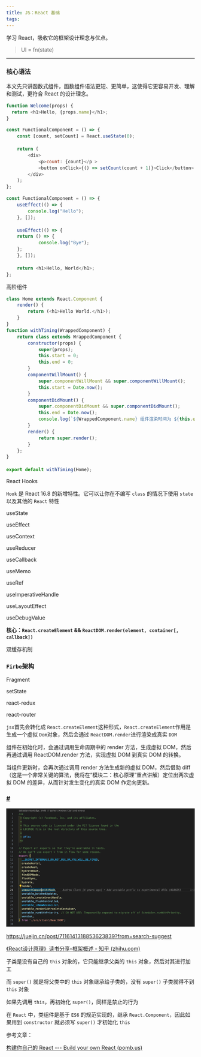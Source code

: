 ```yaml
---
title: JS：React 基础
tags:
---
```

学习 React，吸收它的框架设计理念与优点。

<!-- more -->

> UI = fn(state)

---

### 核心语法

本文先只讲函数式组件，函数组件语法更短、更简单，这使得它更容易开发、理解和测试，更符合 React 的设计理念。

```javascript
function Welcome(props) {
  return <h1>Hello, {props.name}</h1>;
}
```

```javascript
const FunctionalComponent = () => {
    const [count, setCount] = React.useState(0);

    return (
        <div>
            <p>count: {count}</p >
            <button onClick={() => setCount(count + 1)}>Click</button>
        </div>
    );
};
```

```javascript
const FunctionalComponent = () => {
    useEffect(() => {
        console.log("Hello");
    }, []);

    useEffect(() => {
   	return () => {
     	    console.log("Bye");
   	};
    }, []);

    return <h1>Hello, World</h1>;
};
```

高阶组件

```javascript
class Home extends React.Component {
    render() {
        return (<h1>Hello World.</h1>);
    }
}
function withTiming(WrappedComponent) {
    return class extends WrappedComponent {
        constructor(props) {
            super(props);
            this.start = 0;
            this.end = 0;
        }
        componentWillMount() {
            super.componentWillMount && super.componentWillMount();
            this.start = Date.now();
        }
        componentDidMount() {
            super.componentDidMount && super.componentDidMount();
            this.end = Date.now();
            console.log(`${WrappedComponent.name} 组件渲染时间为 ${this.end - this.start} ms`);
        }
        render() {
            return super.render();
        }
    };
}

export default withTiming(Home);
```

React Hooks

`Hook` 是 React 16.8 的新增特性。它可以让你在不编写 `class` 的情况下使用 `state` 以及其他的 `React` 特性

useState

useEffect

useContext

useReducer

useCallback

useMemo

useRef

useImperativeHandle

useLayoutEffect

useDebugValue

**核心：`React.createElement` && `ReactDOM.render(element, container[, callback])`**

双缓存机制

### **`Firbe`架构**

Fragment

setState

react-redux

react-router


`jsx`首先会转化成 `React.createElement`这种形式，`React.createElement`作用是生成一个虚拟 `Dom`对象，然后会通过 `ReactDOM.render`进行渲染成真实 `DOM`

组件在初始化时，会通过调用生命周期中的 render 方法，生成虚拟 DOM，然后再通过调用 ReactDOM.render 方法，实现虚拟 DOM 到真实 DOM 的转换。

当组件更新时，会再次通过调用 render 方法生成新的虚拟 DOM，然后借助 diff（这是一个非常关键的算法，我将在“模块二：核心原理”重点讲解）定位出两次虚拟 DOM 的差异，从而针对发生变化的真实 DOM 作定向更新。

### [#](https://vue3js.cn/interview/React/summary.html#%E6%80%A7%E8%83%BD%E4%BC%98%E5%8C%96%E6%89%8B%E6%AE%B5%E6%9C%89%E5%93%AA%E4%BA%9B)

![1715422537454](image/js-react/1715422537454.png)

https://juejin.cn/post/7116141318853623839?from=search-suggest



[《React设计原理》读书分享–框架概述 - 知乎 (zhihu.com)](https://zhuanlan.zhihu.com/p/629657853)

子类是没有自己的 `this` 对象的，它只能继承父类的 `this` 对象，然后对其进行加工

而 `super()` 就是将父类中的 `this` 对象继承给子类的，没有 `super()` 子类就得不到 `this` 对象

如果先调用 `this`，再初始化 `super()`，同样是禁止的行为

在 `React` 中，类组件是基于 `ES6` 的规范实现的，继承 `React.Component`，因此如果用到 `constructor` 就必须写 `super()` 才初始化 `this`

参考文章：

[构建你自己的 React --- Build your own React (pomb.us)](https://pomb.us/build-your-own-react/)